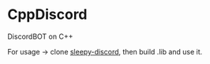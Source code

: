 # CppDiscord
DiscordBOT on C++

For usage -> clone [sleepy-discord](https://github.com/yourWaifu/sleepy-discord), then build .lib and use it.
